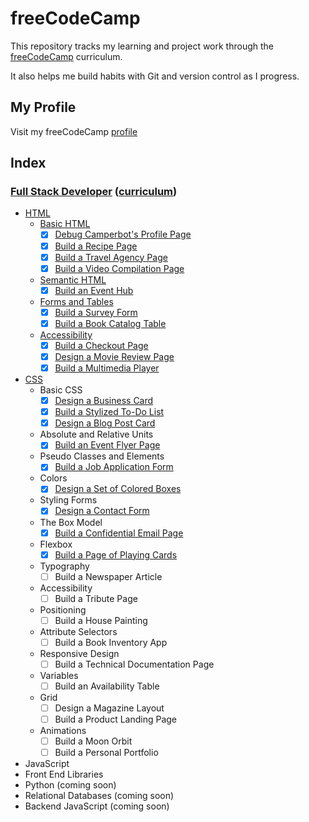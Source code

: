 # freeCodeCamp

This repository tracks my learning and project work through the [freeCodeCamp](https://www.freecodecamp.org) curriculum.

It also helps me build habits with Git and version control as I progress.

## My Profile

Visit my freeCodeCamp [profile](https://www.freecodecamp.org/ren-rahman)

## Index

### [Full Stack Developer](./full-stack-developer/README.md) ([curriculum](https://www.freecodecamp.org/learn/full-stack-developer/))

- [HTML](./full-stack-developer/01-html/README.md)
  - [Basic HTML](./full-stack-developer/01-html/01-basic-html/README.md)
    - [x] [Debug Camperbot's Profile Page](./full-stack-developer/01-html/01-basic-html/01.html)
    - [x] [Build a Recipe Page](./full-stack-developer/01-html/01-basic-html/02.html)
    - [x] [Build a Travel Agency Page](./full-stack-developer/01-html/01-basic-html/03.html)
    - [x] [Build a Video Compilation Page](./full-stack-developer/01-html/01-basic-html/04.html)
  - [Semantic HTML](./full-stack-developer/01-html/02-sematic-html/README.md)
    - [x] [Build an Event Hub](./full-stack-developer/01-html/02-sematic-html/01.html)
  - [Forms and Tables](./full-stack-developer/01-html/03-forms-and-tables/README.md)
    - [x] [Build a Survey Form](./full-stack-developer/01-html/03-forms-and-tables/01.html)
    - [x] [Build a Book Catalog Table](./full-stack-developer/01-html/03-forms-and-tables/02.html)
  - [Accessibility](./full-stack-developer/01-html/04-accessibility/README.md)
    - [x] [Build a Checkout Page](./full-stack-developer/01-html/04-accessibility/01.html)
    - [x] [Design a Movie Review Page](./full-stack-developer/01-html/04-accessibility/02.html)
    - [x] [Build a Multimedia Player](./full-stack-developer/01-html/04-accessibility/03.html)
- [CSS](./full-stack-developer/02-css/README.md)
  - Basic CSS
    - [x] [Design a Business Card](./full-stack-developer/02-css/01-business-card/index.html)
    - [x] [Build a Stylized To-Do List](./full-stack-developer/02-css/02-todo-list/index.html)
    - [x] [Design a Blog Post Card](./full-stack-developer/02-css/03-blog-post-card/index.html)
  - Absolute and Relative Units
    - [x] [Build an Event Flyer Page](./full-stack-developer/02-css/04-event-flyer-page/index.html)
  - Pseudo Classes and Elements
    - [x] [Build a Job Application Form](./full-stack-developer/02-css/05-job-application-form/index.html)
  - Colors
    - [x] [Design a Set of Colored Boxes](./full-stack-developer/02-css/06-set-of-colored-boxes/index.html)
  - Styling Forms
    - [x] [Design a Contact Form](./full-stack-developer/02-css/07-contact-form/index.html)
  - The Box Model
    - [x] [Build a Confidential Email Page](./full-stack-developer/02-css/08-confidential-email-page/index.html)
  - Flexbox
    - [x] [Build a Page of Playing Cards](./full-stack-developer/02-css/09-page-of-playing-card/index.html)
  - Typography
    - [ ] Build a Newspaper Article
  - Accessibility
    - [ ] Build a Tribute Page
  - Positioning
    - [ ] Build a House Painting
  - Attribute Selectors
    - [ ] Build a Book Inventory App
  - Responsive Design
    - [ ] Build a Technical Documentation Page
  - Variables
    - [ ] Build an Availability Table
  - Grid
    - [ ] Design a Magazine Layout
    - [ ] Build a Product Landing Page
  - Animations
    - [ ] Build a Moon Orbit
    - [ ] Build a Personal Portfolio
- JavaScript
- Front End Libraries
- Python (coming soon)
- Relational Databases (coming soon)
- Backend JavaScript (coming soon)
